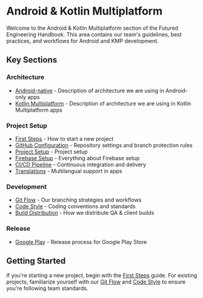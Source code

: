 # Android & Kotlin Multiplatform

Welcome to the Android & Kotlin Multiplatform section of the Futured Engineering Handbook.
This area contains our team's guidelines, best practices, and workflows for Android and KMP development.

## Key Sections

### Architecture

- [Android-native](architecture/00_native.md) - Description of architecture we are using in Android-only apps
- [Kotlin Multiplatform](architecture/10_kmp.md) - Description of architecture we are using in Kotlin Multiplatform apps

### Project Setup

- [First Steps](project_setup/00_new_repo.md) - How to start a new project
- [GitHub Configuration](project_setup/10_github.md) - Repository settings and branch protection rules
- [Project Setup](project_setup/20_project.md) - Project setup
- [Firebase Setup](project_setup/30_firebase.md) - Everything about Firebase setup
- [CI/CD Pipeline](project_setup/40_ci_cd.md) - Continuous integration and delivery
- [Translations](project_setup/50_translations.md) - Multilangual support in apps

### Development

- [Git Flow](development/00_git_flow.md) - Our branching strategies and workflows
- [Code Style](development/10_code_style.md) - Coding conventions and standards
- [Build Distribution](development/20_build_distrubution.md) - How we distribute QA & client builds

### Release

- [Google Play](release/00_google_play.md) - Release process for Google Play Store

## Getting Started

If you're starting a new project, begin with the [First Steps](project_setup/00_new_repo.md) guide. For existing projects, familiarize yourself with our [Git Flow](development/00_git_flow.md) and [Code Style](development/10_code_style.md) to ensure you're following team standards.
